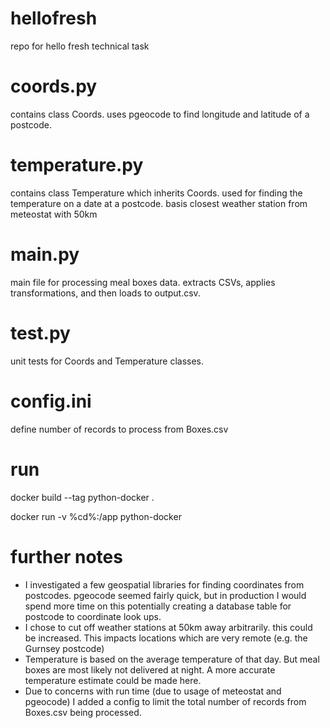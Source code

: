 # hellofresh
repo for hello fresh technical task


# coords.py
contains class Coords. uses pgeocode to find longitude and latitude of a postcode.

# temperature.py
contains class Temperature which inherits Coords. used for finding the temperature
on a date at a postcode. basis closest weather station from meteostat with 50km

# main.py
main file for processing meal boxes data. extracts CSVs, applies transformations,
and then loads to output.csv. 

# test.py
unit tests for Coords and Temperature classes.

# config.ini
define number of records to process from Boxes.csv

# run
docker build --tag python-docker .

docker run -v %cd%:/app python-docker 

# further notes
- I investigated a few geospatial libraries for finding coordinates from postcodes.
  pgeocode seemed fairly quick, but in production I would spend more time on this
  potentially creating a database table for postcode to coordinate look ups.
- I chose to cut off weather stations at 50km away arbitrarily. this could be increased.
  This impacts locations which are very remote (e.g. the Gurnsey postcode)
- Temperature is based on the average temperature of that day. But meal boxes are most
  likely not delivered at night. A more accurate temperature estimate could be made here.
- Due to concerns with run time (due to usage of meteostat and pgeocode) I added a config
  to limit the total number of records from Boxes.csv being processed.
